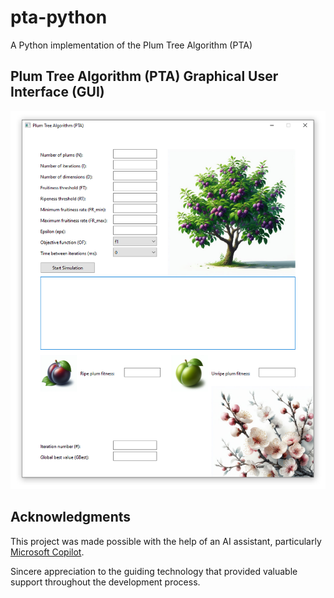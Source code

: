 # pta-python

A Python implementation of the Plum Tree Algorithm (PTA)

## Plum Tree Algorithm (PTA) Graphical User Interface (GUI)

![PTA GUI Snapshot](images/simulation/simulation.PNG?raw=true "Title")

## Acknowledgments

This project was made possible with the help of an AI assistant, particularly [Microsoft Copilot](https://www.microsoft.com/copilot).

Sincere appreciation to the guiding technology that provided valuable support throughout the development process.
